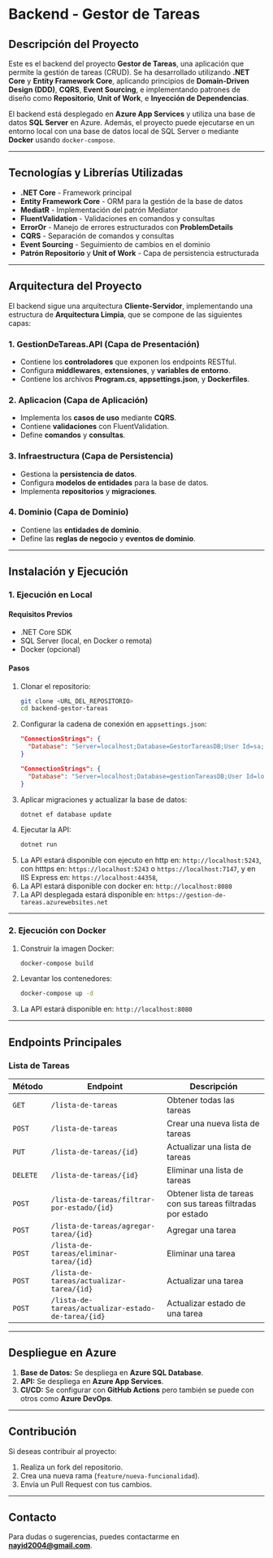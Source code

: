 # Backend - Gestor de Tareas

## Descripción del Proyecto

Este es el backend del proyecto **Gestor de Tareas**, una aplicación que permite la gestión de tareas (CRUD). Se ha desarrollado utilizando **.NET Core** y **Entity Framework Core**, aplicando principios de **Domain-Driven Design (DDD)**, **CQRS**, **Event Sourcing**, e implementando patrones de diseño como **Repositorio**, **Unit of Work**, e **Inyección de Dependencias**.

El backend está desplegado en **Azure App Services** y utiliza una base de datos **SQL Server** en Azure. Además, el proyecto puede ejecutarse en un entorno local con una base de datos local de SQL Server o mediante **Docker** usando `docker-compose`.

---

## Tecnologías y Librerías Utilizadas

- **.NET Core** - Framework principal
- **Entity Framework Core** - ORM para la gestión de la base de datos
- **MediatR** - Implementación del patrón Mediator
- **FluentValidation** - Validaciones en comandos y consultas
- **ErrorOr** - Manejo de errores estructurados con **ProblemDetails**
- **CQRS** - Separación de comandos y consultas
- **Event Sourcing** - Seguimiento de cambios en el dominio
- **Patrón Repositorio** y **Unit of Work** - Capa de persistencia estructurada

---

## Arquitectura del Proyecto

El backend sigue una arquitectura **Cliente-Servidor**, implementando una estructura de **Arquitectura Limpia**, que se compone de las siguientes capas:

### 1. **GestionDeTareas.API** (Capa de Presentación)
   - Contiene los **controladores** que exponen los endpoints RESTful.
   - Configura **middlewares**, **extensiones**, y **variables de entorno**.
   - Contiene los archivos **Program.cs**, **appsettings.json**, y **Dockerfiles**.

### 2. **Aplicacion** (Capa de Aplicación)
   - Implementa los **casos de uso** mediante **CQRS**.
   - Contiene **validaciones** con FluentValidation.
   - Define **comandos** y **consultas**.

### 3. **Infraestructura** (Capa de Persistencia)
   - Gestiona la **persistencia de datos**.
   - Configura **modelos de entidades** para la base de datos.
   - Implementa **repositorios** y **migraciones**.

### 4. **Dominio** (Capa de Dominio)
   - Contiene las **entidades de dominio**.
   - Define las **reglas de negocio** y **eventos de dominio**.

---

## Instalación y Ejecución

### **1. Ejecución en Local**

#### **Requisitos Previos**
- .NET Core SDK
- SQL Server (local, en Docker o remota)
- Docker (opcional)

#### **Pasos**
1. Clonar el repositorio:
   ```sh
   git clone <URL_DEL_REPOSITORIO>
   cd backend-gestor-tareas
   ```
2. Configurar la cadena de conexión en `appsettings.json`:
   ```json
   "ConnectionStrings": {
     "Database": "Server=localhost;Database=GestorTareasDB;User Id=sa;Password=tu_contraseña;"
   }
   ```
   ```json
   "ConnectionStrings": {
     "Database": "Server=localhost;Database=gestionTareasDB;User Id=localhost;Integrated Security=True; Encrypt=false"
   }
   ```
3. Aplicar migraciones y actualizar la base de datos:
   ```sh
   dotnet ef database update
   ```
4. Ejecutar la API:
   ```sh
   dotnet run
   ```
5. La API estará disponible con ejecuto en http en: `http://localhost:5243`, con htttps en: `https://localhost:5243` o `https://localhost:7147`, y en IIS Express en: `https://localhost:44358`,
6. La API estará disponible con docker en: `http://localhost:8080`
7. La API desplegada estará disponible en: `https://gestion-de-tareas.azurewebsites.net`

---

### **2. Ejecución con Docker**

1. Construir la imagen Docker:
   ```sh
   docker-compose build
   ```
2. Levantar los contenedores:
   ```sh
   docker-compose up -d
   ```
3. La API estará disponible en: `http://localhost:8080`

---

## Endpoints Principales

### **Lista de Tareas**
| Método | Endpoint | Descripción |
|---------|---------|-------------|
| `GET`   | `/lista-de-tareas` | Obtener todas las tareas |
| `POST`  | `/lista-de-tareas` | Crear una nueva lista de tareas |
| `PUT`   | `/lista-de-tareas/{id}` | Actualizar una lista de tareas |
| `DELETE`| `/lista-de-tareas/{id}` | Eliminar una lista de tareas |
| `POST`| `/lista-de-tareas/filtrar-por-estado/{id}` | Obtener lista de tareas con sus tareas filtradas por estado |
| `POST`| `/lista-de-tareas/agregar-tarea/{id}` | Agregar una tarea |
| `POST`| `/lista-de-tareas/eliminar-tarea/{id}` | Eliminar una tarea |
| `POST`| `/lista-de-tareas/actualizar-tarea/{id}` | Actualizar una tarea |
| `POST`| `/lista-de-tareas/actualizar-estado-de-tarea/{id}` | Actualizar estado de una tarea |

---

## Despliegue en Azure

1. **Base de Datos:** Se despliega en **Azure SQL Database**.
2. **API:** Se despliega en **Azure App Services**.
3. **CI/CD:** Se configurar con **GitHub Actions** pero también se puede con otros como **Azure DevOps**.

---

## Contribución
Si deseas contribuir al proyecto:
1. Realiza un fork del repositorio.
2. Crea una nueva rama (`feature/nueva-funcionalidad`).
3. Envía un Pull Request con tus cambios.

---

## Contacto
Para dudas o sugerencias, puedes contactarme en **nayid2004@gmail.com**.

